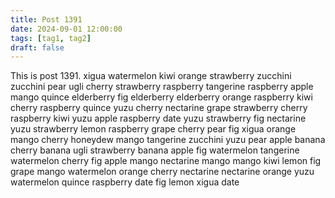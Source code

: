 ```yaml
---
title: Post 1391
date: 2024-09-01 12:00:00
tags: [tag1, tag2]
draft: false
---
```

This is post 1391.
xigua
watermelon
kiwi
orange
strawberry
zucchini
zucchini
pear
ugli
cherry
strawberry
raspberry
tangerine
raspberry
apple
mango
quince
elderberry
fig
elderberry
elderberry
orange
raspberry
kiwi
cherry
raspberry
quince
yuzu
cherry
nectarine
grape
strawberry
cherry
raspberry
kiwi
yuzu
apple
raspberry
date
yuzu
strawberry
fig
nectarine
yuzu
strawberry
lemon
raspberry
grape
cherry
pear
fig
xigua
orange
mango
cherry
honeydew
mango
tangerine
zucchini
yuzu
pear
apple
banana
cherry
banana
ugli
strawberry
banana
apple
fig
watermelon
tangerine
watermelon
cherry
fig
apple
mango
nectarine
mango
mango
kiwi
lemon
fig
grape
mango
watermelon
orange
cherry
nectarine
nectarine
orange
yuzu
watermelon
quince
raspberry
date
fig
lemon
xigua
date
